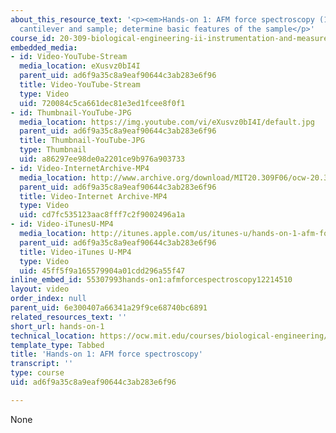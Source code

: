 ```yaml
---
about_this_resource_text: '<p><em>Hands-on 1: AFM force spectroscopy (15 min.)</em></p><p>Load
  cantilever and sample; determine basic features of the sample</p>'
course_id: 20-309-biological-engineering-ii-instrumentation-and-measurement-fall-2006
embedded_media:
- id: Video-YouTube-Stream
  media_location: eXusvz0bI4I
  parent_uid: ad6f9a35c8a9eaf90644c3ab283e6f96
  title: Video-YouTube-Stream
  type: Video
  uid: 720084c5ca661dec81e3ed1fcee8f0f1
- id: Thumbnail-YouTube-JPG
  media_location: https://img.youtube.com/vi/eXusvz0bI4I/default.jpg
  parent_uid: ad6f9a35c8a9eaf90644c3ab283e6f96
  title: Thumbnail-YouTube-JPG
  type: Thumbnail
  uid: a86297ee98de0a2201ce9b976a903733
- id: Video-InternetArchive-MP4
  media_location: http://www.archive.org/download/MIT20.309F06/ocw-20.309-2007-07-11-hands-on_300k.mp4
  parent_uid: ad6f9a35c8a9eaf90644c3ab283e6f96
  title: Video-Internet Archive-MP4
  type: Video
  uid: cd7fc535123aac8fff7c2f9002496a1a
- id: Video-iTunesU-MP4
  media_location: http://itunes.apple.com/us/itunes-u/hands-on-1-afm-force-spectroscopy/id535243793?i=116739005
  parent_uid: ad6f9a35c8a9eaf90644c3ab283e6f96
  title: Video-iTunes U-MP4
  type: Video
  uid: 45ff5f9a165579904a01cdd296a55f47
inline_embed_id: 55307993hands-on1:afmforcespectroscopy12214510
layout: video
order_index: null
parent_uid: 6e300407a66341a29f9ce68740bc6891
related_resources_text: ''
short_url: hands-on-1
technical_location: https://ocw.mit.edu/courses/biological-engineering/20-309-biological-engineering-ii-instrumentation-and-measurement-fall-2006/tools/hands-on-1
template_type: Tabbed
title: 'Hands-on 1: AFM force spectroscopy'
transcript: ''
type: course
uid: ad6f9a35c8a9eaf90644c3ab283e6f96

---
```

None